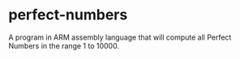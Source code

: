# perfect-numbers
A program in ARM assembly language that will compute all Perfect Numbers in the range 1 to 10000. 
